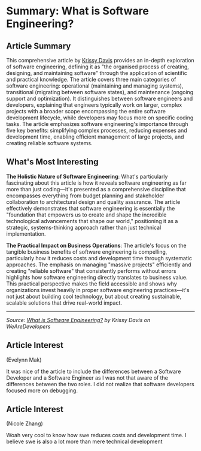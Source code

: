 # Summary: What is Software Engineering?

## Article Summary

This comprehensive article by [Krissy Davis](https://www.wearedevelopers.com/en/magazine/289/what-is-software-engineering) provides an in-depth exploration of software engineering, defining it as "the organised process of creating, designing, and maintaining software" through the application of scientific and practical knowledge. The article covers three main categories of software engineering: operational (maintaining and managing systems), transitional (migrating between software states), and maintenance (ongoing support and optimization). It distinguishes between software engineers and developers, explaining that engineers typically work on larger, complex projects with a broader scope encompassing the entire software development lifecycle, while developers may focus more on specific coding tasks. The article emphasizes software engineering's importance through five key benefits: simplifying complex processes, reducing expenses and development time, enabling efficient management of large projects, and creating reliable software systems.

## What's Most Interesting

**The Holistic Nature of Software Engineering**: What's particularly fascinating about this article is how it reveals software engineering as far more than just coding—it's presented as a comprehensive discipline that encompasses everything from budget planning and stakeholder collaboration to architectural design and quality assurance. The article effectively demonstrates that software engineering is essentially the "foundation that empowers us to create and shape the incredible technological advancements that shape our world," positioning it as a strategic, systems-thinking approach rather than just technical implementation.

**The Practical Impact on Business Operations**: The article's focus on the tangible business benefits of software engineering is compelling, particularly how it reduces costs and development time through systematic approaches. The emphasis on managing "massive projects" efficiently and creating "reliable software" that consistently performs without errors highlights how software engineering directly translates to business value. This practical perspective makes the field accessible and shows why organizations invest heavily in proper software engineering practices—it's not just about building cool technology, but about creating sustainable, scalable solutions that drive real-world impact.

---

*Source: [What is Software Engineering?](https://www.wearedevelopers.com/en/magazine/289/what-is-software-engineering) by Krissy Davis on WeAreDevelopers*


## Article Interest
(Evelynn Mak)

It was nice of the article to include the differences between a Software Developer and a Software Engineer as I was not that aware of the differences between the two roles. I did not realize that software developers focused more on debugging. 

## Article Interest
(Nicole Zhang)

Woah very cool to know how swe reduces costs and development time. I believe swe is also a lot more than mere technical development